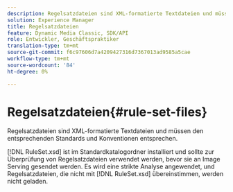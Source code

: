 ```yaml
---
description: Regelsatzdateien sind XML-formatierte Textdateien und müssen den entsprechenden Standards und Konventionen entsprechen.
solution: Experience Manager
title: Regelsatzdateien
feature: Dynamic Media Classic, SDK/API
role: Entwickler, Geschäftspraktiker
translation-type: tm+mt
source-git-commit: f6c97606d7a4209427316d7367013ad9585a5cae
workflow-type: tm+mt
source-wordcount: '84'
ht-degree: 0%

---
```



# Regelsatzdateien{#rule-set-files}

Regelsatzdateien sind XML-formatierte Textdateien und müssen den entsprechenden Standards und Konventionen entsprechen.

[!DNL RuleSet.xsd] ist im Standardkatalogordner installiert und sollte zur Überprüfung von Regelsatzdateien verwendet werden, bevor sie an Image Serving gesendet werden. Es wird eine strikte Analyse angewendet, und Regelsatzdateien, die nicht mit [!DNL RuleSet.xsd] übereinstimmen, werden nicht geladen.